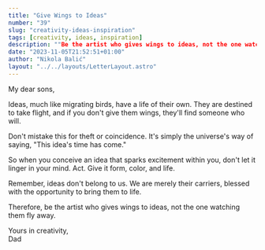 ```yaml
---
title: "Give Wings to Ideas"
number: "39"
slug: "creativity-ideas-inspiration"
tags: [creativity, ideas, inspiration]
description: ""Be the artist who gives wings to ideas, not the one watching them fly away. Conceive, act, and bring ideas to life. Yours in creativity, Dad.""
date: "2023-11-05T21:52:51+01:00"
author: "Nikola Balić"
layout: "../../layouts/LetterLayout.astro"
---
```

My dear sons,

Ideas, much like migrating birds, have a life of their own. They are destined to take flight, and if you don't give them wings, they'll find someone who will.

Don't mistake this for theft or coincidence. It's simply the universe's way of saying, "This idea's time has come."

So when you conceive an idea that sparks excitement within you, don't let it linger in your mind. Act. Give it form, color, and life.

Remember, ideas don't belong to us. We are merely their carriers, blessed with the opportunity to bring them to life.

Therefore, be the artist who gives wings to ideas, not the one watching them fly away.

Yours in creativity,\
Dad